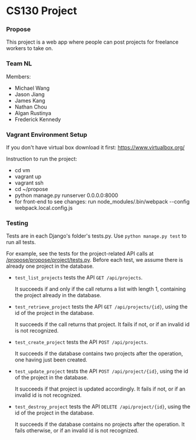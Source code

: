 # CS130 Project

### Propose

This project is a web app where people can post projects for freelance workers to take on.

### Team NL

Members:
  * Michael Wang
  * Jason Jiang
  * James Kang
  * Nathan Chou
  * Algan Rustinya
  * Frederick Kennedy

### Vagrant Environment Setup

If you don't have virtual box download it first:
https://www.virtualbox.org/

Instruction to run the project:
  * cd vm
  * vagrant up
  * vagrant ssh
  * cd ~/propose
  * python manage.py runserver 0.0.0.0:8000
  * for front-end to see changes: run node_modules/.bin/webpack --config webpack.local.config.js

### Testing

Tests are in each Django's folder's tests.py. Use `python manage.py test` to run all tests.

For example, see the tests for the project-related API calls at [/propose/propose/project/tests.py](https://github.com/micwa/propose/blob/master/propose/project/tests.py). Before each test, we assume there is already one project in the database.
* `test_list_projects` tests the API `GET /api/projects`.

  It succeeds if and only if the call returns a list with length 1, containing the project already in the database.

* `test_retrieve_project` tests the API `GET /api/projects/{id}`, using the id of the project in the database.

  It succeeds if the call returns that project. It fails if not, or if an invalid id is not recognized.

* `test_create_project` tests the API `POST /api/projects`.

  It succeeds if the database contains two projects after the operation, one having just been created.

* `test_update_project` tests the API `POST /api/project/{id}`, using the id of the project in the database.

  It succeeds if that project is updated accordingly. It fails if not, or if an invalid id is not recognized.

* `test_destroy_project` tests the API `DELETE /api/project/{id}`, using the id of the project in the database.

  It succeeds if the database contains no projects after the operation. It fails otherwise, or if an invalid id is not recognized.
